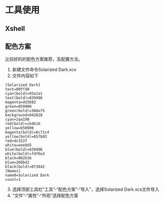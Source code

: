 # 工具使用

## Xshell

## 配色方案
比较好的的配色方案推荐，及配置方法。  
1. 新建文件命令Solarized Dark.xcs
2. 文件内容如下
```
[Solarized Dark]
text=00ff40
cyan(bold)=93a1a1
text(bold)=839496
magenta=dd3682
green=859900
green(bold)=586e75
background=042028
cyan=2aa198
red(bold)=cb4b16
yellow=b58900
magenta(bold)=6c71c4
yellow(bold)=657b83
red=dc322f
white=eee8d5
blue(bold)=839496
white(bold)=fdf6e3
black=002b36
blue=268bd2
black(bold)=073642
[Names]
name0=Solarized Dark
count=1
```  
3. 选择顶部工具栏“工具”-“配色方案”-“导入”，选择Solarized Dark.xcs文件导入
4. “文件”-“属性”-“外观”选择配色方案
